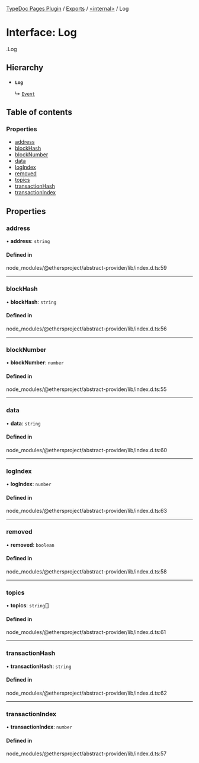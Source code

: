 [TypeDoc Pages Plugin](../README.md) / [Exports](../modules.md) / [<internal\>](../modules/internal_.md) / Log

# Interface: Log

[<internal>](../modules/internal_.md).Log

## Hierarchy

- **`Log`**

  ↳ [`Event`](internal_.Event.md)

## Table of contents

### Properties

- [address](internal_.Log.md#address)
- [blockHash](internal_.Log.md#blockhash)
- [blockNumber](internal_.Log.md#blocknumber)
- [data](internal_.Log.md#data)
- [logIndex](internal_.Log.md#logindex)
- [removed](internal_.Log.md#removed)
- [topics](internal_.Log.md#topics)
- [transactionHash](internal_.Log.md#transactionhash)
- [transactionIndex](internal_.Log.md#transactionindex)

## Properties

### address

• **address**: `string`

#### Defined in

node_modules/@ethersproject/abstract-provider/lib/index.d.ts:59

___

### blockHash

• **blockHash**: `string`

#### Defined in

node_modules/@ethersproject/abstract-provider/lib/index.d.ts:56

___

### blockNumber

• **blockNumber**: `number`

#### Defined in

node_modules/@ethersproject/abstract-provider/lib/index.d.ts:55

___

### data

• **data**: `string`

#### Defined in

node_modules/@ethersproject/abstract-provider/lib/index.d.ts:60

___

### logIndex

• **logIndex**: `number`

#### Defined in

node_modules/@ethersproject/abstract-provider/lib/index.d.ts:63

___

### removed

• **removed**: `boolean`

#### Defined in

node_modules/@ethersproject/abstract-provider/lib/index.d.ts:58

___

### topics

• **topics**: `string`[]

#### Defined in

node_modules/@ethersproject/abstract-provider/lib/index.d.ts:61

___

### transactionHash

• **transactionHash**: `string`

#### Defined in

node_modules/@ethersproject/abstract-provider/lib/index.d.ts:62

___

### transactionIndex

• **transactionIndex**: `number`

#### Defined in

node_modules/@ethersproject/abstract-provider/lib/index.d.ts:57
